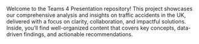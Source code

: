 Welcome to the Teams 4 Presentation repository! This project showcases our comprehensive analysis and insights on traffic accidents in the UK, delivered with a focus on clarity, collaboration, and impactful solutions. Inside, you’ll find well-organized content that covers key concepts, data-driven findings, and actionable recommendations. 

